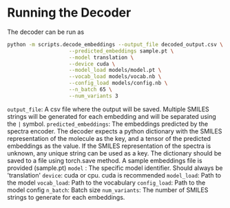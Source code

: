 # Running the Decoder


The decoder can be run as 

```bash
python -m scripts.decode_embeddings --output_file decoded_output.csv \
				    --predicted_embeddings sample.pt \
				    --model translation \
				    --device cuda \
				    --model_load models/model.pt \
				    --vocab_load models/vocab.nb \
				    --config_load models/config.nb \
				    --n_batch 65 \
				    --num_variants 3 
```

`output_file`: A csv file where the output will be saved. Multiple SMILES strings will be generated for each embedding and will be separated using the `|` symbol.
`predicted_embeddings`: The embeddings predicted by the spectra encoder. The decoder expects a python dictionary with the SMILES representation of the molecule as the key, and a tensor of the predicted embeddings as the value. If the SMILES representation of the spectra is unknown, any unique string can be used as a key. The dictionary should be saved to a file using torch.save method. A sample embeddings file is provided (sample.pt)
`model` : The specific model identifier. Should always be 'translation'
`device`: cuda or cpu. cuda is recommended
`model_load`: Path to the model
`vocab_load`: Path to the vocabulary
`config_load`: Path to the model config
`n_batch`: Batch size
`num_variants`: The number of SMILES strings to generate for each embeddings.



